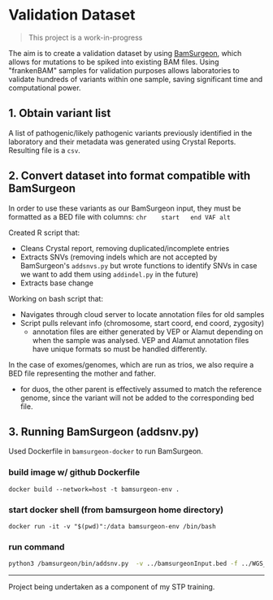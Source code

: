 # Validation Dataset

> This project is a work-in-progress

The aim is to create a validation dataset by using [BamSurgeon](https://github.com/adamewing/bamsurgeon), which allows for mutations to be spiked into existing BAM files. Using "frankenBAM" samples for validation purposes allows laboratories to validate hundreds of variants within one sample, saving significant time and computational power. 

## 1. Obtain variant list

A list of pathogenic/likely pathogenic variants previously identified in the laboratory and their metadata was generated using Crystal Reports. Resulting file is a `csv`.

## 2. Convert dataset into format compatible with BamSurgeon

In order to use these variants as our BamSurgeon input, they must be formatted as a BED file with columns: 
`chr    start   end VAF alt`

Created R script that:
- Cleans Crystal report, removing duplicated/incomplete entries
- Extracts SNVs (removing indels which are not accepted by BamSurgeon's `addsnvs.py` but wrote functions to identify SNVs in case we want to add them using `addindel.py` in the future)
- Extracts base change

Working on bash script that:
- Navigates through cloud server to locate annotation files for old samples
- Script pulls relevant info (chromosome, start coord, end coord, zygosity)
    - annotation files are either generated by VEP or Alamut depending on when the sample was analysed. VEP and Alamut annotation files have unique formats so must be handled differently. 

In the case of exomes/genomes, which are run as trios, we also require a BED file representing the mother and father. 
- for duos, the other parent is effectively assumed to match the reference genome, since the variant will not be added to the corresponding bed file. 

## 3. Running BamSurgeon (addsnv.py)

Used Dockerfile in `bamsurgeon-docker` to run BamSurgeon. 

### build image w/ github Dockerfile

`docker build --network=host -t bamsurgeon-env .`

### start docker shell (from bamsurgeon home directory)

`docker run -it -v "$(pwd)":/data bamsurgeon-env /bin/bash`

### run command

```bash
python3 /bamsurgeon/bin/addsnv.py  -v ../bamsurgeonInput.bed -f ../WGS_EX2500218_22CFV7LT4.bam --aligner mem --picardjar /picard.jar -p 8 -o output.bam -r ../genome/GCA_000001405.15_GRCh38_no_alt_analysis_set_plus_hs38d1_maskedGRC_exclusions_v2_no_chr.fasta
```

---

Project being undertaken as a component of my STP training. 
